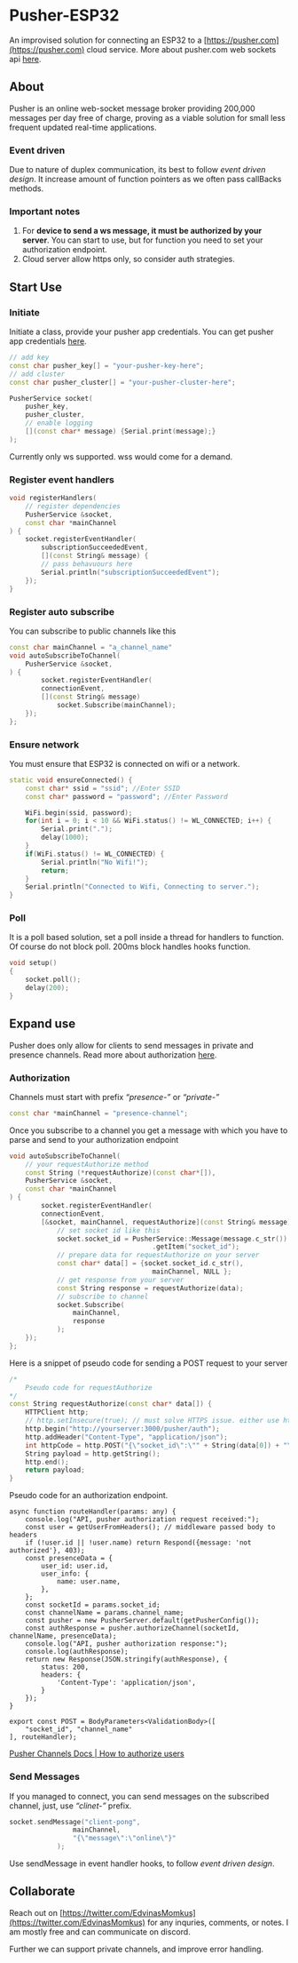 # Pusher-ESP32

An improvised solution for connecting an ESP32 to a [https://pusher.com](https://pusher.com) cloud service.
More about pusher.com web sockets api [here](https://pusher.com/docs/channels/using_channels/client-api-overview/).

## About

Pusher is an online web-socket message broker providing 200,000 messages per day free of charge, proving as a viable solution for small less frequent updated real-time applications.

### Event driven

Due to nature of duplex communication, its best to follow *event driven design*.
It increase amount of function pointers as we often pass callBacks methods.

### Important notes

1. For **device to send a ws message, it must be authorized by your server**. You can start  to use, but for function you need to set your authorization endpoint.
2. Cloud server allow https only, so consider auth strategies.

## Start Use

### Initiate

Initiate a class, provide your pusher app credentials.
You can get pusher app credentials [here](https://dashboard.pusher.com/accounts/sign_up).

```cpp
// add key
const char pusher_key[] = "your-pusher-key-here";
// add cluster
const char pusher_cluster[] = "your-pusher-cluster-here";

PusherService socket(
	pusher_key,
	pusher_cluster,
	// enable logging
	[](const char* message) {Serial.print(message);}
);
```

Currently only ws supported. wss would come for a demand.

### Register event handlers

```cpp
void registerHandlers(
	// register dependencies
	PusherService &socket,
	const char *mainChannel
) {
	socket.registerEventHandler(
		subscriptionSucceededEvent,
		[](const String& message) {
		// pass behavuours here
		Serial.println("subscriptionSucceededEvent");
	});
}
```

### Register auto subscribe

You can subscribe to public channels like this

```cpp
const char mainChannel = "a_channel_name"
void autoSubscribeToChannel(
	PusherService &socket,
) {
		socket.registerEventHandler(
		connectionEvent,
		[](const String& message)
			socket.Subscribe(mainChannel);
	});
};
```

### Ensure network

You must ensure that ESP32 is connected on wifi or a network.

```cpp
static void ensureConnected() {
	const char* ssid = "ssid"; //Enter SSID
	const char* password = "password"; //Enter Password

	WiFi.begin(ssid, password);
    for(int i = 0; i < 10 && WiFi.status() != WL_CONNECTED; i++) {
        Serial.print(".");
        delay(1000);
    }
    if(WiFi.status() != WL_CONNECTED) {
        Serial.println("No Wifi!");
        return;
    }
	Serial.println("Connected to Wifi, Connecting to server.");
}
```

### Poll

It is a poll based solution, set a poll inside a thread for handlers to function. Of course do not block poll. 200ms block handles hooks function.

```cpp
void setup()
{
	socket.poll();
	delay(200);
}
```

## Expand use

Pusher does only allow for clients to send messages in private and presence channels.
Read more about authorization [here](https://pusher.com/docs/channels/server_api/authorizing-users/).

### Authorization

Channels must start with prefix *“presence-”* or *“private-”*

```cpp
const char *mainChannel = "presence-channel";
```

Once you subscribe to a channel you get a message with which you have to parse and send to your authorization endpoint

```cpp
void autoSubscribeToChannel(
	// your requestAuthorize method
	const String (*requestAuthorize)(const char*[]),
	PusherService &socket,
	const char *mainChannel
) {
		socket.registerEventHandler(
		connectionEvent,
		[&socket, mainChannel, requestAuthorize](const String& message) {
			// set socket id like this
			socket.socket_id = PusherService::Message(message.c_str())
									.getItem("socket_id");
			// prepare data for requestAuthorize on your server
			const char* data[] = {socket.socket_id.c_str(),
									mainChannel, NULL };
			// get response from your server
			const String response = requestAuthorize(data);
			// subscribe to channel
			socket.Subscribe(
				mainChannel,
				response
			);
	});
};
```

Here is a snippet of pseudo code for sending a POST request to your server

```cpp
/*
	Pseudo code for requestAuthorize
*/
const String requestAuthorize(const char* data[]) {
	HTTPClient http;
	// http.setInsecure(true); // must solve HTTPS issue. either use http either contain certificate either use insecure
	http.begin("http://yourserver:3000/pusher/auth");
	http.addHeader("Content-Type", "application/json");
	int httpCode = http.POST("{\"socket_id\":\"" + String(data[0]) + "\",\"channel_name\":\"" + String(data[1]) + "\"}");
	String payload = http.getString();
	http.end();
	return payload;
}
```

Pseudo code for an authorization endpoint.

```
async function routeHandler(params: any) {
	console.log("API, pusher authorization request received:");
	const user = getUserFromHeaders(); // middleware passed body to headers
	if (!user.id || !user.name) return Respond({message: 'not authorized'}, 403);
	const presenceData = {
		user_id: user.id,
		user_info: {
			name: user.name,
		},
	};
	const socketId = params.socket_id;
	const channelName = params.channel_name;
	const pusher = new PusherServer.default(getPusherConfig());
	const authResponse = pusher.authorizeChannel(socketId, channelName, presenceData);
	console.log("API, pusher authorization response:");
	console.log(authResponse);
	return new Response(JSON.stringify(authResponse), {
		status: 200,
		headers: {
			'Content-Type': 'application/json',
		}
	});
}

export const POST = BodyParameters<ValidationBody>([
	"socket_id", "channel_name"
], routeHandler);
```

[Pusher Channels Docs | How to authorize users](https://pusher.com/docs/channels/server_api/authorizing-users/#implementing-the-authorization-endpoint-for-a-presence-channel)

### Send Messages

If you managed to connect, you can send messages on the subscribed channel, just, use *“clinet-”* prefix.

```cpp
socket.sendMessage("client-pong",
				mainChannel,
				"{\"message\":\"online\"}"
			);
```

Use sendMessage in event handler hooks, to follow *event driven design*.

## Collaborate

Reach out on [https://twitter.com/EdvinasMomkus](https://twitter.com/EdvinasMomkus) for any inquries, comments, or notes. I am mostly free and can communicate on discord.

Further we can support private channels, and improve error handling.